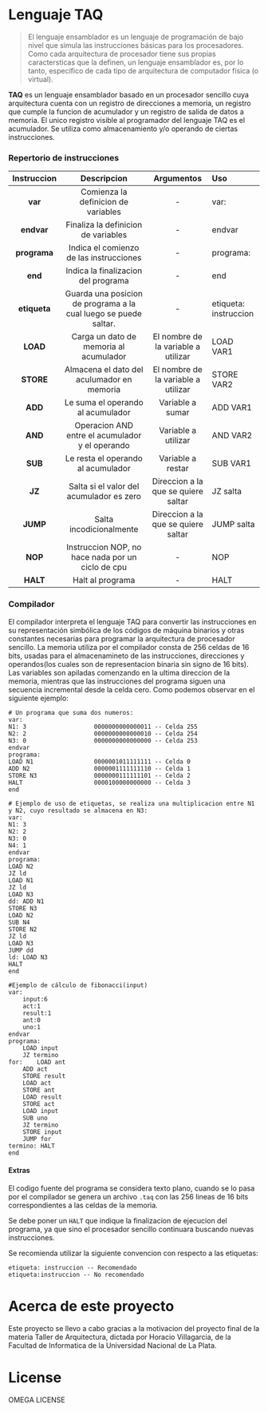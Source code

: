 # Lenguaje TAQ
> El lenguaje ensamblador es un lenguaje de programación de bajo nivel que simula las instrucciones básicas para los procesadores. Como cada arquitectura de procesador tiene sus propias caractersticas que la definen, un lenguaje ensamblador es, por lo tanto, específico de cada tipo de arquitectura de computador física (o virtual).

**TAQ** es un lenguaje ensamblador basado en un procesador sencillo cuya arquitectura cuenta con un registro de direcciones a memoria, un registro que cumple la funcion de acumulador y un registro de salida de datos a memoria.
El unico registro visible al programador del lenguaje TAQ es el acumulador. Se utiliza como almacenamiento y/o operando de ciertas instrucciones.

### Repertorio de instrucciones
| Instruccion |                      Descripcion                                |              Argumentos             | Uso                   |
|:-----------:|:---------------------------------------------------------------:|:-----------------------------------:|:----------------------|
| **var**     | Comienza la definicion de variables                             | -                                   | var:                  |
| **endvar**  | Finaliza la definicion de variables                             | -                                   | endvar                |
| **programa**| Indica el comienzo de las instrucciones                         | -                                   | programa:             |
| **end**     | Indica la finalizacion del programa                             | -                                   | end                   |
| **etiqueta**| Guarda una posicion de programa a la cual luego se puede saltar.| -                                   | etiqueta: instruccion |
| **LOAD**    | Carga un dato de memoria al acumulador                          | El nombre de la variable a utilizar | LOAD VAR1             |
| **STORE**   | Almacena el dato del aculumador en memoria                      | El nombre de la variable a utilizar | STORE VAR2            |
| **ADD**     | Le suma el operando al acumulador                               | Variable a sumar                    | ADD VAR1              |
| **AND**     | Operacion AND entre el acumulador y el operando                 | Variable a utilizar                 | AND VAR2              |
| **SUB**     | Le resta el operando al acumulador                              | Variable a restar                   | SUB VAR1              |
| **JZ**      | Salta si el valor del acumulador es zero                        | Direccion a la que se quiere saltar | JZ salta              |
| **JUMP**    | Salta incodicionalmente                                         | Direccion a la que se quiere saltar | JUMP salta            |
| **NOP**     | Instruccion NOP, no hace nada por un ciclo de cpu               | -                                   | NOP                   |
| **HALT**    | Halt al programa                                                | -                                   | HALT                  |

### Compilador
El compilador interpreta el lenguaje TAQ para convertir las instrucciones en su representación simbólica de los códigos de máquina binarios y otras constantes necesarias para programar la arquitectura de procesador sencillo.
La memoria utiliza por el compilador consta de 256 celdas de 16 bits, usadas para el almacenamineto de las instrucciones, direcciones y operandos(los cuales son de representacion binaria sin signo de 16 bits).
Las variables son apiladas comenzando en la ultima direccion de la memoria, mientras que las instrucciones del programa siguen una secuencia incremental desde la celda cero. Como podemos observar en el siguiente ejemplo:
```
# Un programa que suma dos numeros:
var:
N1: 3                   0000000000000011 -- Celda 255
N2: 2                   0000000000000010 -- Celda 254
N3: 0                   0000000000000000 -- Celda 253
endvar
programa:
LOAD N1                 0000001011111111 -- Celda 0
ADD N2                  0000001111111110 -- Celda 1
STORE N3                0000000111111101 -- Celda 2
HALT                    0000100000000000 -- Celda 3
end
```

```
# Ejemplo de uso de etiquetas, se realiza una multiplicacion entre N1 y N2, cuyo resultado se almacena en N3:
var:
N1: 3
N2: 2
N3: 0
N4: 1
endvar
programa:
LOAD N2
JZ ld
LOAD N1
JZ ld
LOAD N3
dd: ADD N1
STORE N3
LOAD N2
SUB N4
STORE N2
JZ ld
LOAD N3
JUMP dd
ld: LOAD N3
HALT
end
```
```
#Ejemplo de cálculo de fibonacci(input)
var:
    input:6
    act:1
    result:1
    ant:0
    uno:1
endvar
programa:
    LOAD input
    JZ termino
for:    LOAD ant
    ADD act
    STORE result
    LOAD act
    STORE ant
    LOAD result
    STORE act
    LOAD input
    SUB uno
    JZ termino
    STORE input
    JUMP for
termino: HALT
end
```

#### Extras
El codigo fuente del programa se considera texto plano, cuando se lo pasa por el compilador se genera un archivo `.taq` con las 256 lineas de 16 bits correspondientes a las celdas de la memoria.

Se debe poner un `HALT` que indique la finalizacion de ejecucion del programa, ya que sino el procesador sencillo continuara buscando nuevas instrucciones.

Se recomienda utilizar la siguiente convencion con respecto a las etiquetas:
```
etiqueta: instruccion -- Recomendado
etiqueta:instruccion -- No recomendado
```

# Acerca de este proyecto
Este proyecto se llevo a cabo gracias a la motivacion del proyecto final de la materia Taller de Arquitectura, dictada por Horacio Villagarcia, de la Facultad de Informatica de la Universidad Nacional de La Plata.

# License
OMEGA LICENSE
